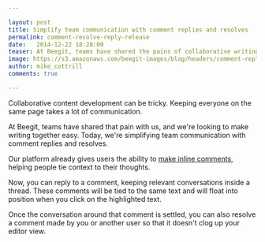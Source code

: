 ```yaml
---

layout: post
title: Simplify team communication with comment replies and resolves 
permalink: comment-resolve-reply-release
date:   2014-12-22 18:28:00
teaser: At Beegit, teams have shared the pains of collaborative writing with us, and we're working to make their lives easier. 
image: https://s3.amazonaws.com/beegit-images/blog/headers/comment-replies.png
author: mike_cottrill
comments: true

---
```

Collaborative content development can be tricky. Keeping everyone on the same page takes a lot of communication. 

At Beegit, teams have shared that pain with us, and we're looking to make writing together easy. Today, we're simplifying team communication with comment replies and resolves. 

Our platform already gives users the ability to [make inline comments](/inline-comments-release), helping people tie context to their thoughts. 

Now, you can reply to a comment, keeping relevant conversations inside a thread. These comments will be tied to the same text and will float into position when you click on the highlighted text. 


Once the conversation around that comment is settled, you can also resolve a comment made by you or another user so that it doesn't clog up your editor view.